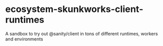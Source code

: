 # ecosystem-skunkworks-client-runtimes
A sandbox to try out @sanity/client in tons of different runtimes, workers and environments
